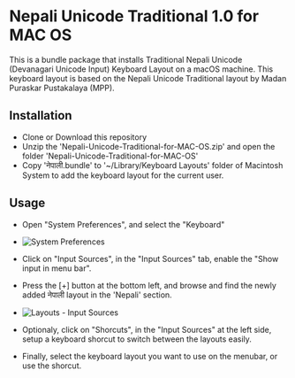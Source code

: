 # Nepali Unicode Traditional 1.0 for MAC OS


This is a bundle package that installs Traditional Nepali Unicode (Devanagari Unicode Input) Keyboard Layout on a macOS machine.
This keyboard layout is based on the Nepali Unicode Traditional layout by Madan Puraskar Pustakalaya (MPP).


## Installation

- Clone or Download this repository
- Unzip the 'Nepali-Unicode-Traditional-for-MAC-OS.zip' and open the folder 'Nepali-Unicode-Traditional-for-MAC-OS'
- Copy 'नेपाली.bundle' to '~/Library/Keyboard Layouts' folder of Macintosh System to add the keyboard layout for the current user.


## Usage


- Open "System Preferences", and select the "Keyboard"
- ![System Preferences](https://github.com/kapildevadk/Traditional-Nepali-Unicode-for-MAC-OS/tree/main/images/01-system-preferences.png)

- Click on "Input Sources", in the "Input Sources" tab, enable the "Show input in menu bar". 
- Press the [+] button at the bottom left, and browse and find the newly added नेपाली layout in the 'Nepali' section.
- ![Layouts - Input Sources](https://github.com/kapildevadk/Traditional-Nepali-Unicode-for-MAC-OS/tree/main/images/02-keyboard-input-sources.png)

- Optionaly, click on "Shorcuts", in the "Input Sources" at the left side, setup a keyboard shorcut to switch between the layouts easily.
- Finally, select the keyboard layout you want to use on the menubar, or use the shorcut.
